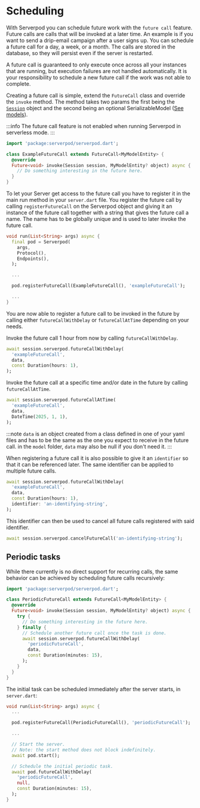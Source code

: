 # Scheduling

With Serverpod you can schedule future work with the `future call` feature. Future calls are calls that will be invoked at a later time. An example is if you want to send a drip-email campaign after a user signs up. You can schedule a future call for a day, a week, or a month. The calls are stored in the database, so they will persist even if the server is restarted.

A future call is guaranteed to only execute once across all your instances that are running, but execution failures are not handled automatically. It is your responsibility to schedule a new future call if the work was not able to complete.

Creating a future call is simple, extend the `FutureCall` class and override the `invoke` method. The method takes two params the first being the [`Session`](sessions) object and the second being an optional SerializableModel ([See models](models)).

:::info
The future call feature is not enabled when running Serverpod in serverless mode.
:::

```dart
import 'package:serverpod/serverpod.dart';

class ExampleFutureCall extends FutureCall<MyModelEntity> {
  @override
  Future<void> invoke(Session session, MyModelEntity? object) async {
    // Do something interesting in the future here.
  }
}
```

To let your Server get access to the future call you have to register it in the main run method in your `server.dart` file. You register the future call by calling `registerFutureCall` on the Serverpod object and giving it an instance of the future call together with a string that gives the future call a name. The name has to be globally unique and is used to later invoke the future call.

```dart
void run(List<String> args) async {
  final pod = Serverpod(
    args,
    Protocol(),
    Endpoints(),
  );

  ...

  pod.registerFutureCall(ExampleFutureCall(), 'exampleFutureCall');

  ...
}
```

You are now able to register a future call to be invoked in the future by calling either `futureCallWithDelay` or `futureCallAtTime` depending on your needs.

Invoke the future call 1 hour from now by calling `futureCallWithDelay`.

```dart
await session.serverpod.futureCallWithDelay(
  'exampleFutureCall',
  data,
  const Duration(hours: 1),
);
```

Invoke the future call at a specific time and/or date in the future by calling `futureCallAtTime`.

```dart
await session.serverpod.futureCallAtTime(
  'exampleFutureCall',
  data,
  DateTime(2025, 1, 1),
);
```

:::note
`data` is an object created from a class defined in one of your yaml files and has to be the same as the one you expect to receive in the future call. in the `model` folder, `data` may also be null if you don't need it.
:::

When registering a future call it is also possible to give it an `identifier` so that it can be referenced later. The same identifier can be applied to multiple future calls.

```dart
await session.serverpod.futureCallWithDelay(
  'exampleFutureCall',
  data,
  const Duration(hours: 1),
  identifier: 'an-identifying-string',
);
```

This identifier can then be used to cancel all future calls registered with said identifier.

```dart
await session.serverpod.cancelFutureCall('an-identifying-string');
```

## Periodic tasks

While there currently is no direct support for recurring calls, the same behavior can be achieved by scheduling future calls recursively:

```dart
import 'package:serverpod/serverpod.dart';

class PeriodicFutureCall extends FutureCall<MyModelEntity> {
  @override
  Future<void> invoke(Session session, MyModelEntity? object) async {
    try {
      // Do something interesting in the future here.
    } finally {
      // Schedule another future call once the task is done.
      await session.serverpod.futureCallWithDelay(
        'periodicFutureCall',
        data,
        const Duration(minutes: 15),
      );
    }
  }
}
```

The initial task can be scheduled immediately after the server starts, in `server.dart`:

```dart
void run(List<String> args) async {
  ...

  pod.registerFutureCall(PeriodicFutureCall(), 'periodicFutureCall');

  ...

  // Start the server.
  // Note: the start method does not block indefinitely.
  await pod.start();

  // Schedule the initial periodic task.
  await pod.futureCallWithDelay(
    'periodicFutureCall',
    null,
    const Duration(minutes: 15),
  );
}
```